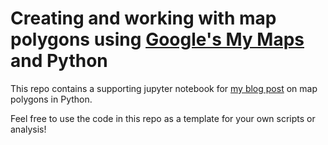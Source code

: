 # Creating and working with map polygons using [Google's My Maps](https://www.google.com/maps/about/mymaps/) and Python

This repo contains a supporting jupyter notebook for [my blog post](https://paulminogue.com/) on map polygons in Python.

Feel free to use the code in this repo as a template for your own scripts or analysis!
